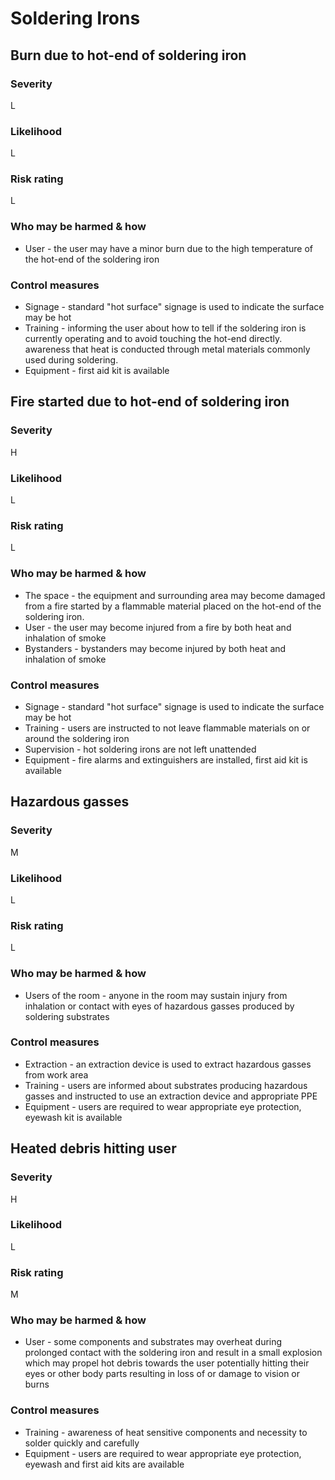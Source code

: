 # Soldering Irons

## Burn due to hot-end of soldering iron

### Severity

L

### Likelihood

L

### Risk rating

L

### Who may be harmed & how

- User - the user may have a minor burn due to the high temperature of the hot-end of the soldering iron

### Control measures

- Signage - standard "hot surface" signage is used to indicate the surface may be hot
- Training - informing the user about how to tell if the soldering iron is currently operating and to avoid touching the
  hot-end directly. awareness that heat is conducted through metal materials commonly used during
  soldering.
- Equipment - first aid kit is available

## Fire started due to hot-end of soldering iron

### Severity

H

### Likelihood

L

### Risk rating

L

### Who may be harmed & how

- The space - the equipment and surrounding area may become damaged from a fire started by a flammable material placed
  on the hot-end of the soldering iron.
- User - the user may become injured from a fire by both heat and inhalation of smoke
- Bystanders - bystanders may become injured by both heat and inhalation of smoke

### Control measures

- Signage - standard "hot surface" signage is used to indicate the surface may be hot
- Training - users are instructed to not leave flammable materials on or around the soldering iron
- Supervision - hot soldering irons are not left unattended
- Equipment - fire alarms and extinguishers are installed, first aid kit is available

## Hazardous gasses

### Severity

M

### Likelihood

L

### Risk rating

L

### Who may be harmed & how

- Users of the room - anyone in the room may sustain injury from inhalation or contact with eyes of hazardous gasses
  produced by soldering substrates

### Control measures

- Extraction - an extraction device is used to extract hazardous gasses from work area
- Training - users are informed about substrates producing hazardous gasses and instructed to use an extraction device
  and appropriate PPE
- Equipment - users are required to wear appropriate eye protection, eyewash kit is available

## Heated debris hitting user

### Severity

H

### Likelihood

L

### Risk rating

M

### Who may be harmed & how

- User - some components and substrates may overheat during prolonged contact with the soldering iron and result in a
  small explosion which may propel hot debris towards the user potentially hitting their eyes or other body parts resulting
  in loss of or damage to vision or burns

### Control measures

- Training - awareness of heat sensitive components and necessity to solder quickly and carefully
- Equipment - users are required to wear appropriate eye protection, eyewash and first aid kits are available
